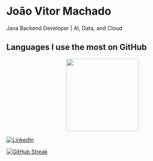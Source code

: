 # João Vitor Machado

Java Backend Developer | AI, Data, and Cloud

## Languages I use the most on GitHub
<div align="center">
 <a href="https://github.com/Jvmachado01">
 <img height="190em" src="https://github-readme-stats.vercel.app/api/top-langs/?username=Jvmachado01&layout=compact&langs_count=6&theme=dark"/>
 </a>
</div>

[![LinkedIn](https://img.shields.io/badge/LinkedIn-blue?style=for-the-badge&logo=linkedin)](https://www.linkedin.com/in/jo%C3%A3o-vitor-machado-ba66b2190/)

[![GitHub Streak](https://github-readme-streak-stats.herokuapp.com?user=Jvmachado01&theme=graywhite&hide_border=true&locale=pt_BR&date_format=n%2Fj%5B%2FY%5D&card_width=496)](https://git.io/streak-stats)


